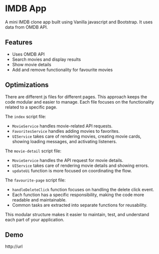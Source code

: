 
# IMDB App

A mini IMDB clone app built using Vanilla javascript and Bootstrap. It uses data from OMDB API.

## Features

- Uses OMDB API
- Search movies and display results 
- Show movie details
- Add and remove functionality for favourite movies 


## Optimizations

There are different js files for different pages. This approach keeps the code modular and easier to manage. Each file focuses on the functionality related to a specific page.

The `index` script file:

- `MovieService` handles movie-related API requests.
- `FavoritesService` handles adding movies to favorites.
- `UIService` takes care of rendering movies, creating movie cards, showing loading messages, and activating listeners.


The `movie-detail` script file:

- `MovieService` handles the API request for movie details.
- `UIService` takes care of rendering movie details and showing errors.
- `updateUi` function is more focused on coordinating the flow.


The `favourite-page` script file:

- `handleDeleteClick` function focuses on handling the delete click event.
- Each function has a specific responsibility, making the code more readable and maintainable.
- Common tasks are extracted into separate functions for reusability.


This modular structure makes it easier to maintain, test, and understand each part of your application.


## Demo

http://url

